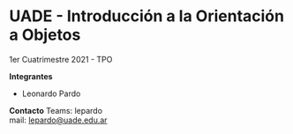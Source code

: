 # UADE - Introducción a la Orientación a Objetos
1er Cuatrimestre 2021 - TPO

__Integrantes__
- Leonardo Pardo

__Contacto__
Teams: lepardo  
mail: lepardo@uade.edu.ar
